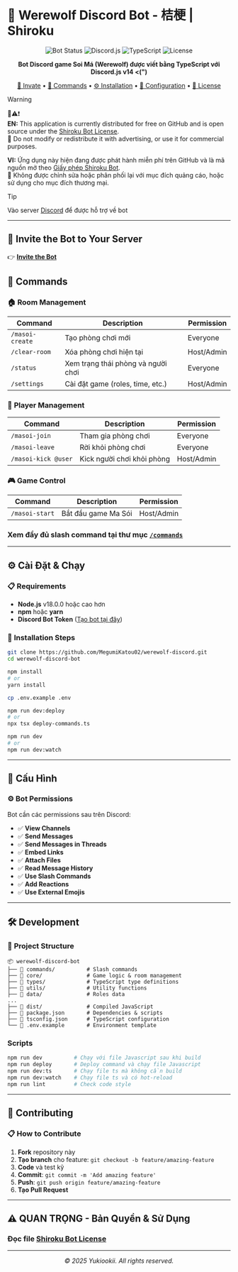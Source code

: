 # 🐺 Werewolf Discord Bot - 桔梗 | Shiroku

<div align="center">

![Bot Status](https://img.shields.io/badge/Status-Online-brightgreen)
![Discord.js](https://img.shields.io/badge/Discord.js-v14-blue)
![TypeScript](https://img.shields.io/badge/TypeScript-Latest-blue)
![License](https://img.shields.io/badge/License-Shiroku_Bot_License-red)

**Bot Discord game Soi Má (Werewolf) được viết bằng TypeScript với Discord.js v14 <(")**

[🔗  Invate](#-invite-the-bot-to-your-server) • [🚀 Commands](#-commands) • [⚙️ Installation](#️-cài-đặt--chạy) • [📝 Configuration](#-cấu-hình) • [📄 License](#%EF%B8%8F-quan-trọng---bản-quyền--sử-dụng)

</div>

> [!WARNING]
> 📢⚠️❗  
> **EN:** This application is currently distributed for free on GitHub and is open source under the [Shiroku Bot License](./LICENSE).  
> 🚫 Do not modify or redistribute it with advertising, or use it for commercial purposes.  
>   
> **VI:** Ứng dụng này hiện đang được phát hành miễn phí trên GitHub và là mã nguồn mở theo [Giấy phép Shiroku Bot](./LICENSE).  
> 🚫 Không được chỉnh sửa hoặc phân phối lại với mục đích quảng cáo, hoặc sử dụng cho mục đích thương mại.

> [!TIP]
> Vào server [Discord](https://discord.gg/naynaki) để được hỗ trợ về bot
---

## 🔗 Invite the Bot to Your Server
👉 [**Invite the Bot**](https://discord.com/oauth2/authorize?client_id=1344251907782217809&scope=bot%20applications.commands&permissions=274877990912)

## 🚀 Commands

### 🏠 **Room Management**
| Command | Description | Permission |
|---------|-------------|------------|
| `/masoi-create` | Tạo phòng chơi mới | Everyone |
| `/clear-room` | Xóa phòng chơi hiện tại | Host/Admin |
| `/status` | Xem trạng thái phòng và người chơi | Everyone |
| `/settings` | Cài đặt game (roles, time, etc.) | Host/Admin |

### 👥 **Player Management**
| Command | Description | Permission |
|---------|-------------|------------|
| `/masoi-join` | Tham gia phòng chơi | Everyone |
| `/masoi-leave` | Rời khỏi phòng chơi | Everyone |
| `/masoi-kick @user` | Kick người chơi khỏi phòng | Host/Admin |

### 🎮 **Game Control**
| Command | Description | Permission |
|---------|-------------|------------|
| `/masoi-start` | Bắt đầu game Ma Sói | Host/Admin |

### Xem đầy đủ slash command tại thư mục [`/commands`](./commands)
---

## ⚙️ Cài Đặt & Chạy

### 📋 **Requirements**
- **Node.js** v18.0.0 hoặc cao hơn
- **npm** hoặc **yarn**
- **Discord Bot Token** ([Tạo bot tại đây](https://discord.com/developers/applications))

### 🔧 **Installation Steps**

```bash
git clone https://github.com/MegumiKatou02/werewolf-discord.git
cd werewolf-discord-bot

npm install
# or
yarn install

cp .env.example .env

npm run dev:deploy
# or
npx tsx deploy-commands.ts

npm run dev
# or
npm run dev:watch
```
---

## 📝 Cấu Hình

### ⚙️ **Bot Permissions**
Bot cần các permissions sau trên Discord:
- ✅ **View Channels**
- ✅ **Send Messages**
- ✅ **Send Messages in Threads**
- ✅ **Embed Links**
- ✅ **Attach Files**
- ✅ **Read Message History**
- ✅ **Use Slash Commands**
- ✅ **Add Reactions**
- ✅ **Use External Emojis**

---

## 🛠️ Development

### 📁 **Project Structure**
```
📦 werewolf-discord-bot
├── 📂 commands/          # Slash commands
├── 📂 core/              # Game logic & room management  
├── 📂 types/             # TypeScript type definitions
├── 📂 utils/             # Utility functions
├── 📂 data/              # Roles data
...
├── 📂 dist/              # Compiled JavaScript
├── 📄 package.json       # Dependencies & scripts
├── 📄 tsconfig.json      # TypeScript configuration
└── 📄 .env.example       # Environment template
```

### **Scripts**
```bash
npm run dev          # Chạy với file Javascript sau khi build
npm run deploy       # Deploy command và chạy file Javascript
npm run dev:ts       # Chạy file ts mà không cần build
npm run dev:watch    # Chạy file ts và có hot-reload
npm run lint         # Check code style
```

---

## 🤝 Contributing

### 📋 **How to Contribute**
1. **Fork** repository này
2. **Tạo branch** cho feature: `git checkout -b feature/amazing-feature`
3. **Code** và test kỹ
4. **Commit**: `git commit -m 'Add amazing feature'`
5. **Push**: `git push origin feature/amazing-feature`
6. **Tạo Pull Request**

---

## ⚠️ QUAN TRỌNG - Bản Quyền & Sử Dụng
### Đọc file [Shiroku Bot License](./LICENSE)
---

<div align="center">

*© 2025 Yukiookii. All rights reserved.*

</div>

